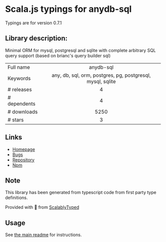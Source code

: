 
# Scala.js typings for anydb-sql

Typings are for version 0.7.1

## Library description:
Minimal ORM for mysql, postgresql and sqlite with complete arbitrary SQL query support (based on brianc's query builder sql)

|                    |                 |
| ------------------ | :-------------: |
| Full name          | anydb-sql |
| Keywords           | any, db, sql, orm, postgres, pg, postgresql, mysql, sqlite |
| # releases         | 4 |
| # dependents       | 4 |
| # downloads        | 5250 |
| # stars            | 3 |

## Links
- [Homepage](https://github.com/doxout/anydb-sql#readme)
- [Bugs](https://github.com/doxout/anydb-sql/issues)
- [Repository](https://github.com/doxout/anydb-sql)
- [Npm](https://www.npmjs.com/package/anydb-sql)
    


## Note
This library has been generated from typescript code from first party type definitions.

Provided with :purple_heart: from [ScalablyTyped](https://github.com/oyvindberg/ScalablyTyped)

## Usage
See [the main readme](../../readme.md) for instructions.


